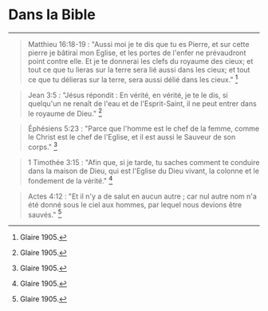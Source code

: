 # Dans la Bible

***

> Matthieu 16:18-19 : "Aussi moi je te dis que tu es Pierre, et sur cette pierre je bâtirai mon Eglise, et les portes de l'enfer ne prévaudront point contre elle. Et je te donnerai les clefs du royaume des cieux; et tout ce que tu lieras sur la terre sera lié aussi dans les cieux; et tout ce que tu délieras sur la terre, sera aussi délié dans les cieux." [^1]

[^1]: Glaire 1905.

> Jean 3:5 : "Jésus répondit : En vérité, en vérité, je te le dis, si quelqu'un ne renaît de l'eau et de l'Esprit-Saint, il ne peut entrer dans le royaume de Dieu." [^2]

[^2]: Glaire 1905.

> Éphésiens 5:23 : "Parce que l'homme est le chef de la femme, comme le Christ est le chef de l'Eglise, et il est aussi le Sauveur de son corps." [^3]

[^3]: Glaire 1905.

> 1 Timothée 3:15 : "Afin que, si je tarde, tu saches comment te conduire dans la maison de Dieu, qui est l'Eglise du Dieu vivant, la colonne et le fondement de la vérité." [^4]

[^4]: Glaire 1905.

> Actes 4:12 : "Et il n'y a de salut en aucun autre ; car nul autre nom n'a été donné sous le ciel aux hommes, par lequel nous devions être sauvés." [^5]

[^5]: Glaire 1905.


